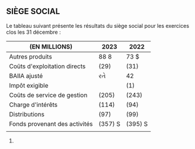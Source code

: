 ## SIÈGE SOCIAL

Le tableau suivant présente les résultats du siège social pour les exercices clos les 31 décembre :

| (EN MILLIONS)                 | 2023     | 2022     |
|-------------------------------|----------|----------|
| Autres produits               | 88 8     | 73 \$    |
| Coûts d'exploitation directs  | (29)     | (31)     |
| BAIIA ajusté                  | રતે      | 42       |
| Impôt exigible                |          | (1)      |
| Coûts de service de gestion   | (205)    | (243)    |
| Charge d'intérêts             | (114)    | (94)     |
| Distributions                 | (97)     | (99)     |
| Fonds provenant des activités | (357)  S | (395)  S |
|                               |          |          |

1)